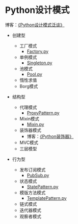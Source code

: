# Python设计模式

博客：[《Python设计模式泛谈》](http://blog.tangyingkang.com/post/2015/12/05/python-design-pattern/)

- 创建型
    - 工厂模式
        - [Factory.py](https://github.com/EaconTang/python-design-patterns/blob/master/Factory.py)
    - 单例模式
        - [Singleton.py](https://github.com/EaconTang/python-design-patterns/blob/master/Singleton.py)
    - 池模式
        - [Pool.py](https://github.com/EaconTang/python-design-patterns/blob/master/Pool.py)
    - 惰性求值
    - Borg模式
    

- 结构型
    - 代理模式
        - [ProxyPattern.py](https://github.com/EaconTang/python-design-patterns/blob/master/ProxyPattern.py)
    - Mixin模式
        - [Mixin.py](https://github.com/EaconTang/python-design-patterns/blob/master/Mixin.py)
    - 装饰器模式
        - 博客：[《Python装饰器》](http://blog.tangyingkang.com/post/2015/12/25/python-decorator/)
    - MVC模式
    - 三层模型
    
- 行为型
    - 发布订阅模式    
        - [PubSub.py](https://github.com/EaconTang/python-design-patterns/blob/master/PubSub.py)
    - 状态模式
        - [StatePattern.py](https://github.com/EaconTang/python-design-patterns/blob/master/StatePattern.py)
    - 模版方法模式
        - [TemplatePattern.py](https://github.com/EaconTang/python-design-patterns/blob/master/TempatePattern.py)
    - 链式模式
    - 迭代器模式
    - 观察者模式
    
    


    